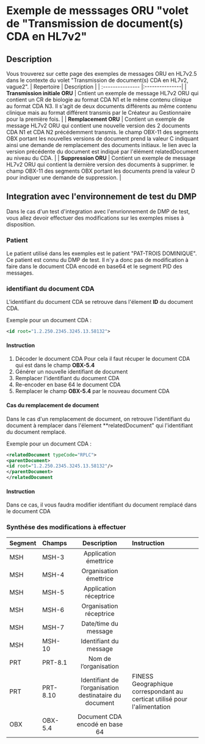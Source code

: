# Exemple de messsages ORU  "volet de "Transmission de document(s) CDA en HL7v2" 

## Description
Vous trouverez sur cette page des exemples de messages ORU en HL7v2.5 dans le contexte du volet "Transmission de document(s) CDA en HL7v2, vague2".
| Repertoire  | Description          |
| :--------------- |:---------------|
| **Transmission initiale ORU**  |   Cntient un exemple de message HL7v2 ORU qui contient un CR de biologie au format CDA N1 et le même contenu clinique au format CDA N3. Il s'agit de deux documents différents au même contenu clinique mais au format différent transmis par le Créateur au Gestionnaire pour la première fois.      | 
|  **Remplacement ORU** |   Contient un exemple de message HL7v2 ORU qui contient une nouvelle version des 2 documents CDA N1 et CDA N2 précédemment transmis. le champ OBX-11 des segments OBX portant les nouvelles versions de document prend la valeur C indiquant ainsi une demande de remplacement des documents initiaux. le lien avec la version précédente du document est indiqué par l'élément relatedDocument au niveau du CDA.     | 
|  **Suppression ORU** |  Contient un exemple de message HL7v2 ORU qui contient la dernière version des documents à supprimer. le champ OBX-11 des segments OBX portant les documents prend la valeur D pour indiquer une demande de suppression.  | 

 
## Integration avec l'environnement de test du DMP
Dans le cas d'un test d'integration avec l'envrionnement de DMP de test, vous allez devoir effectuer des modifications sur les exemples mises à disposition.

### Patient
Le patient utilisé dans les exemples est le patient "PAT-TROIS DOMINIQUE". 
Ce patient est connu du DMP de test. Il n'y a donc pas de modification à faire dans le document CDA encodé en base64  et le segment PID des messages. 

### identifiant du document  CDA
L'identifiant du document CDA  se retrouve dans l'élement **ID** du document CDA.

Exemple pour un document CDA : 
```XML
<id root="1.2.250.2345.3245.13.58132">
```
#### Instruction

1. Décoder le document CDA
Pour cela il faut récuper le document CDA qui est dans le champ **OBX-5.4** 
2. Générer un nouvelle identifiant de document
3. Remplacer l'identifiant du document CDA
4. Re-encoder en base 64 le document CDA
5. Remplacer le champ **OBX-5.4** par le nouveau document CDA

#### Cas du remplacement de document
Dans le cas d'un remplacement de document, on retrouve l'identifiant du document à remplacer dans l'élement **relatedDocument" qui l'identifiant du document remplacé.

Exemple pour un document CDA : 
```XML
<relatedDocument typeCode="RPLC">
<parentDocument>
<id root="1.2.250.2345.3245.13.58132"/>
</parentDocument>
</relatedDocument
```
#### Instruction

Dans ce cas, il vous faudra modifier  identifiant du document remplacé dans le document CDA





### Synthése des modifications à effectuer
| Segment  | Champs          | Description | Instruction |
| :--------------- |:---------------| :-----:| :-----|
| MSH  |   MSH-3        |  Application émettrice  | |
| MSH  | MSH-4          |   Organisation émettrice  |  |
| MSH  | MSH-5          |    Application réceptrice  | |
| MSH  | MSH-6          |   Organisation réceptrice | |
| MSH  | MSH-7          |    Date/time du message | |
| MSH  | MSH-10          |   Identifiant du message  | |
| PRT  | PRT-8.1         |   Nom de l’organisation   | |
| PRT  | PRT-8.10        |  Identifiant de l’organisation destinataire du document   |  FINESS Geographique correspondant au certicat utilisé pour l'alimentation |
| OBX  | OBX-5.4         |  Document CDA encodé en base 64    | |







